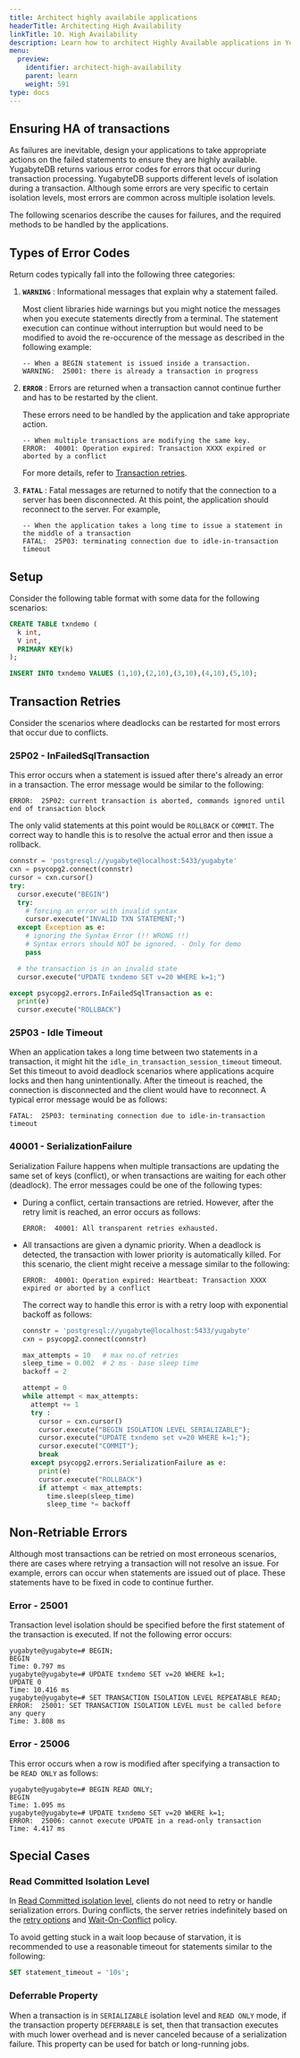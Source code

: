 ```yaml
---
title: Architect highly availabile applications
headerTitle: Architecting High Availability
linkTitle: 10. High Availability
description: Learn how to architect Highly Available applications in YugabyteDB YSQL.
menu:
  preview:
    identifier: architect-high-availability
    parent: learn
    weight: 591
type: docs
---
```


## Ensuring HA of transactions

As failures are inevitable, design your applications to take appropriate actions on the failed statements to ensure they are highly available. YugabyteDB returns various error codes for errors that occur during transaction processing. YugabyteDB supports different levels of isolation during a transaction. Although some errors are very specific to certain isolation levels, most errors are common across multiple isolation levels.

The following scenarios describe the causes for failures, and the required methods to be handled by the applications.

## Types of Error Codes

Return codes typically fall into the following three categories:

1. __`WARNING`__ : Informational messages that explain why a statement failed.

     Most client libraries hide warnings but you might notice the messages when you execute statements directly from a terminal. The statement execution can continue without interruption but would need to be modified to avoid the re-occurence of the message as described in the following example:

    ```output.plpgsql
    -- When a BEGIN statement is issued inside a transaction.
    WARNING:  25001: there is already a transaction in progress
    ```

1. __`ERROR`__ : Errors are returned when a transaction cannot continue further and has to be restarted by the client.

    These errors need to be handled by the application and take appropriate action.

    ```output.plpgsql
    -- When multiple transactions are modifying the same key.
    ERROR:  40001: Operation expired: Transaction XXXX expired or aborted by a conflict
    ```

    For more details, refer to [Transaction retries](#transaction-retries).

1. __`FATAL`__ : Fatal messages are returned to notify that the connection to a server has been disconnected. At this point, the application should reconnect to the server. For example,

    ```output.plpgsql
    -- When the application takes a long time to issue a statement in the middle of a transaction
    FATAL:  25P03: terminating connection due to idle-in-transaction timeout
    ```

## Setup

Consider the following table format with some data for the following scenarios:

```sql
CREATE TABLE txndemo (
  k int,
  V int,
  PRIMARY KEY(k)
);
```

```sql
INSERT INTO txndemo VALUES (1,10),(2,10),(3,10),(4,10),(5,10);
```

## Transaction Retries

Consider the scenarios where deadlocks can be restarted for most errors that occur due to conflicts.

### 25P02 - InFailedSqlTransaction

This error occurs when a statement is issued after there's already an error in a transaction. The error message would be similar to the following:

```output.plpgsql
ERROR:  25P02: current transaction is aborted, commands ignored until end of transaction block
```

The only valid statements at this point would be `ROLLBACK` or `COMMIT`. The correct way to handle this is to resolve the actual error and then issue a rollback.

```python
connstr = 'postgresql://yugabyte@localhost:5433/yugabyte'
cxn = psycopg2.connect(connstr)
cursor = cxn.cursor()
try:
  cursor.execute("BEGIN")
  try:
    # forcing an error with invalid syntax
    cursor.execute("INVALID TXN STATEMENT;")
  except Exception as e:
    # ignoring the Syntax Error (!! WRONG !!)
    # Syntax errors should NOT be ignored. - Only for demo
    pass

  # the transaction is in an invalid state
  cursor.execute("UPDATE txndemo SET v=20 WHERE k=1;")

except psycopg2.errors.InFailedSqlTransaction as e:
  print(e)
  cursor.execute("ROLLBACK")
```

### 25P03 - Idle Timeout

When an application takes a long time between two statements in a transaction, it might hit the `idle_in_transaction_session_timeout` timeout. Set this timeout to avoid deadlock scenarios where applications acquire locks and then hang unintentionally. After the timeout is reached, the connection is disconnected and the client would have to reconnect. A typical error message would be as follows:

```output
FATAL:  25P03: terminating connection due to idle-in-transaction timeout
```

### 40001 - SerializationFailure

Serialization Failure happens when multiple transactions are updating the same set of keys (conflict), or when transactions are waiting for each other (deadlock). The error messages could be one of the following types:

- During a conflict, certain transactions are retried. However, after the retry limit is reached, an error occurs as follows:

    ```output.plpgsql
    ERROR:  40001: All transparent retries exhausted.
    ```

- All transactions are given a dynamic priority. When a deadlock is detected, the transaction with lower priority is automatically killed. For this scenario, the client might receive a message similar to the following:

    ```output.plpgsql
    ERROR:  40001: Operation expired: Heartbeat: Transaction XXXX expired or aborted by a conflict
    ```

    The correct way to handle this error is with a retry loop with exponential backoff as follows:

    ```python
    connstr = 'postgresql://yugabyte@localhost:5433/yugabyte'
    cxn = psycopg2.connect(connstr)

    max_attempts = 10   # max no.of retries
    sleep_time = 0.002  # 2 ms - base sleep time
    backoff = 2

    attempt = 0
    while attempt < max_attempts:
      attempt += 1
      try :
        cursor = cxn.cursor()
        cursor.execute("BEGIN ISOLATION LEVEL SERIALIZABLE");
        cursor.execute("UPDATE txndemo set v=20 WHERE k=1;");
        cursor.execute("COMMIT");
        break
      except psycopg2.errors.SerializationFailure as e:
        print(e)
        cursor.execute("ROLLBACK")
        if attempt < max_attempts:
          time.sleep(sleep_time)
          sleep_time *= backoff
    ```

## Non-Retriable Errors

Although most transactions can be retried on most erroneous scenarios, there are cases where retrying a transaction will not resolve an issue. For example, errors can occur when statements are issued out of place. These statements have to be fixed in code to continue further.

### Error - 25001

Transaction level isolation should be specified before the first statement of the transaction is executed. If not the following error occurs:

```output
yugabyte@yugabyte=# BEGIN;
BEGIN
Time: 0.797 ms
yugabyte@yugabyte=# UPDATE txndemo SET v=20 WHERE k=1;
UPDATE 0
Time: 10.416 ms
yugabyte@yugabyte=# SET TRANSACTION ISOLATION LEVEL REPEATABLE READ;
ERROR:  25001: SET TRANSACTION ISOLATION LEVEL must be called before any query
Time: 3.808 ms
```

### Error - 25006

This error occurs when a row is modified after specifying a transaction to be `READ ONLY` as follows:

```output
yugabyte@yugabyte=# BEGIN READ ONLY;
BEGIN
Time: 1.095 ms
yugabyte@yugabyte=# UPDATE txndemo SET v=20 WHERE k=1;
ERROR:  25006: cannot execute UPDATE in a read-only transaction
Time: 4.417 ms

```

## Special Cases

### Read Committed Isolation Level

In [Read Committed isolation level](../../../architecture/transactions/read-committed/), clients do not need to retry or handle serialization errors. During conflicts, the server retries indefinitely based on the [retry options](../../../architecture/transactions/read-committed/#performance-tuning) and [Wait-On-Conflict](../../../architecture/transactions/concurrency-control/#wait-on-conflict) policy.

To avoid getting stuck in a wait loop because of starvation, it is recommended to use a reasonable timeout for statements similar to the following:

```sql
SET statement_timeout = '10s';
```

### Deferrable Property

When a transaction is in `SERIALIZABLE` isolation level and `READ ONLY` mode, if the transaction property `DEFERRABLE` is set, then that transaction executes with much lower overhead and is never canceled because of a serialization failure. This property can be used for batch or long-running jobs.
